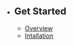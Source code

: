- ## Get Started
    - [Overview](/{{route}}/{{version}}/overview)
    - [Intallation](/{{route}}/{{version}}/install)